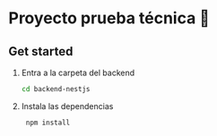 # Proyecto prueba técnica 👋

## Get started

1. Entra a la carpeta del backend

   ```bash
   cd backend-nestjs
   ```

2. Instala las dependencias

   ```bash
    npm install
   ```
